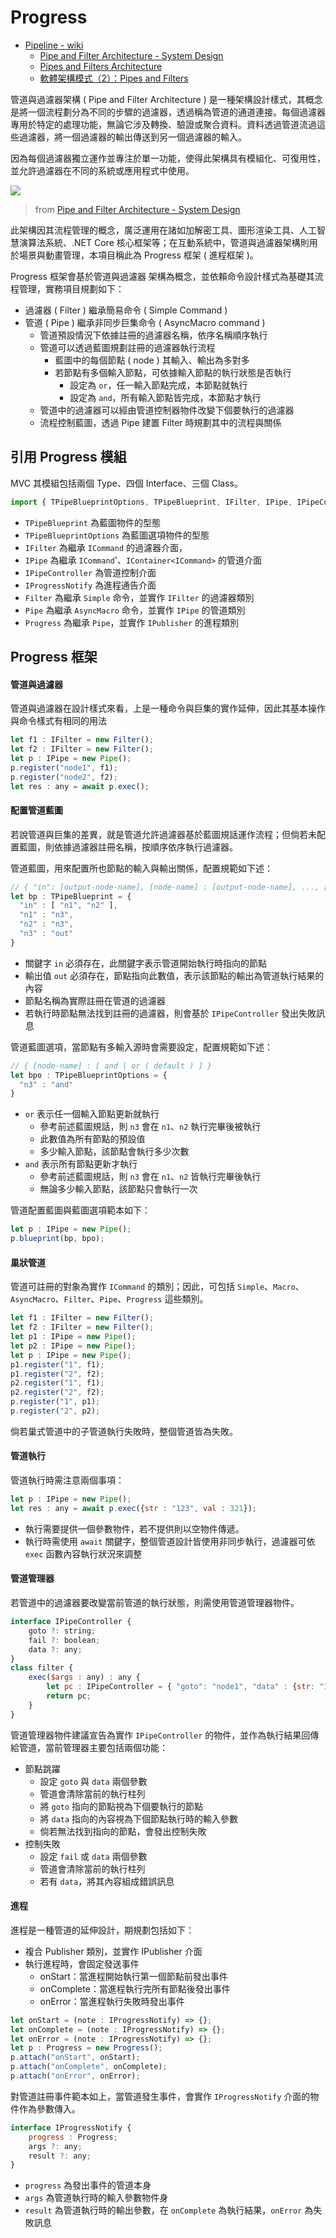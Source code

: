 # Progress

+ [Pipeline - wiki](https://en.wikipedia.org/wiki/Pipeline_(software))
    - [Pipe and Filter Architecture - System Design](https://www.geeksforgeeks.org/pipe-and-filter-architecture-system-design/)
    - [Pipes and Filters Architecture](https://www.slmanju.com/2020/05/pipes-and-filters-architecture.html)
    - [軟體架構模式（2）：Pipes and Filters](https://teddy-chen-tw.blogspot.com/2016/11/2pipes-and-filters.html)

管道與過濾器架構 ( Pipe and Filter Architecture ) 是一種架構設計樣式，其概念是將一個流程劃分為不同的步驟的過濾器，透過稱為管道的通道連接。每個過濾器專用於特定的處理功能，無論它涉及轉換、驗證或聚合資料。資料透過管道流過這些過濾器，將一個過濾器的輸出傳送到另一個過濾器的輸入。

因為每個過濾器獨立運作並專注於單一功能，使得此架構具有模組化、可復用性，並允許過濾器在不同的系統或應用程式中使用。

![](./concept.png)
> from [Pipe and Filter Architecture - System Design](https://www.geeksforgeeks.org/pipe-and-filter-architecture-system-design/)

此架構因其流程管理的概念，廣泛運用在諸如加解密工具、圖形渲染工具、人工智慧演算法系統、.NET Core 核心框架等；在互動系統中，管道與過濾器架構則用於場景與動畫管理，本項目稱此為 Progress 框架 ( 進程框架 )。

Progress 框架會基於管道與過濾器 架構為概念，並依賴命令設計樣式為基礎其流程管理，實務項目規劃如下：

+ 過濾器 ( Filter ) 繼承簡易命令 ( Simple Command )
+ 管道 ( Pipe ) 繼承非同步巨集命令 ( AsyncMacro command )
    - 管道預設情況下依據註冊的過濾器名稱，依序名稱順序執行
    - 管道可以透過藍圖規劃註冊的過濾器執行流程
        + 藍圖中的每個節點 ( node ) 其輸入、輸出為多對多
        + 若節點有多個輸入節點，可依據輸入節點的執行狀態是否執行
            - 設定為 ```or```，任一輸入節點完成，本節點就執行
            - 設定為 ```and```，所有輸入節點皆完成，本節點才執行
    - 管道中的過濾器可以經由管道控制器物件改變下個要執行的過濾器
    - 流程控制藍圖，透過 Pipe 建置 Filter 時規劃其中的流程與關係

## 引用 Progress 模組

MVC 其模組包括兩個 Type、四個 Interface、三個 Class。

```js
import { TPipeBlueprintOptions, TPipeBlueprint, IFilter, IPipe, IPipeController, IProgressNotify, Filter, Pipe, Progress } from "@/framework/pattern/facade/progress";
```

+ ```TPipeBlueprint``` 為藍圖物件的型態
+ ```TPipeBlueprintOptions``` 為藍圖選項物件的型態
+ ```IFilter``` 為繼承 ```ICommand``` 的過濾器介面，
+ ```IPipe``` 為繼承 ```ICommand```'、```IContainer<ICommand>``` 的管道介面
+ ```IPipeController``` 為管道控制介面
+ ```IProgressNotify``` 為進程通告介面
+ ```Filter``` 為繼承 ```Simple``` 命令，並實作 ```IFilter``` 的過濾器類別
+ ```Pipe``` 為繼承 ```AsyncMacro``` 命令，並實作 ```IPipe``` 的管道類別
+ ```Progress``` 為繼承 ```Pipe```，並實作 ```IPublisher``` 的進程類別

## Progress 框架

#### 管道與過濾器

管道與過濾器在設計樣式來看，上是一種命令與巨集的實作延伸，因此其基本操作與命令樣式有相同的用法

```js
let f1 : IFilter = new Filter();
let f2 : IFilter = new Filter();
let p : IPipe = new Pipe();
p.register("node1", f1);
p.register("node2", f2);
let res : any = await p.exec();
```

#### 配置管道藍圖

若說管道與巨集的差異，就是管道允許過濾器基於藍圖規話運作流程；但倘若未配置藍圖，則依據過濾器註冊名稱，按順序依序執行過濾器。

管道藍圖，用來配置所也節點的輸入與輸出關係，配置規範如下述：

```js
// { "in": [output-node-name], [node-name] : [output-node-name], ..., [node-name] : "out" }
let bp : TPipeBlueprint = {
  "in" : [ "n1", "n2" ],
  "n1" : "n3",
  "n2" : "n3",
  "n3" : "out"
}
```

+ 關鍵字 ```in``` 必須存在，此關鍵字表示管道開始執行時指向的節點
+ 輸出值 ```out``` 必須存在，節點指向此數值，表示該節點的輸出為管道執行結果的內容
+ 節點名稱為實際註冊在管道的過濾器
+ 若執行時節點無法找到註冊的過濾器，則會基於 ```IPipeController``` 發出失敗訊息


管道藍圖選項，當節點有多輸入源時會需要設定，配置規範如下述：

```js
// { [node-name] : [ and | or ( default ) ] }
let bpo : TPipeBlueprintOptions = {
  "n3" : "and"
}
```

+ ```or``` 表示任一個輸入節點更新就執行
    - 參考前述藍圖規話，則 ```n3``` 會在 ```n1```、```n2``` 執行完畢後被執行
    - 此數值為所有節點的預設值
    - 多少輸入節點，該節點會執行多少次數
+ ```and``` 表示所有節點更新才執行
    - 參考前述藍圖規話，則 ```n3``` 會在 ```n1```、```n2``` 皆執行完畢後執行
    - 無論多少輸入節點，該節點只會執行一次

管道配置藍圖與藍圖選項範本如下：

```js
let p : IPipe = new Pipe();
p.blueprint(bp, bpo);
```

#### 巢狀管道

管道可註冊的對象為實作 ```ICommand``` 的類別；因此，可包括 ```Simple```、```Macro```、```AsyncMacro```、```Filter```、```Pipe```、```Progress``` 這些類別。

```js
let f1 : IFilter = new Filter();
let f2 : IFilter = new Filter();
let p1 : IPipe = new Pipe();
let p2 : IPipe = new Pipe();
let p : IPipe = new Pipe();
p1.register("1", f1);
p1.register("2", f2);
p2.register("1", f1);
p2.register("2", f2);
p.register("1", p1);
p.register("2", p2);
```

倘若巢式管道中的子管道執行失敗時，整個管道皆為失敗。

#### 管道執行

管道執行時需注意兩個事項：

```js
let p : IPipe = new Pipe();
let res : any = await p.exec({str : "123", val : 321});
```

+ 執行需要提供一個參數物件，若不提供則以空物件傳遞。
+ 執行時需使用 ```await``` 關鍵字，整個管道設計皆使用非同步執行，過濾器可依 ```exec``` 函數內容執行狀況來調整

#### 管道管理器

若管道中的過濾器要改變當前管道的執行狀態，則需使用管道管理器物件。

```js
interface IPipeController {
    goto ?: string;
    fail ?: boolean;
    data ?: any;
}
class filter {
    exec($args : any) : any {
        let pc : IPipeController = { "goto": "node1", "data" : {str: "123", val: 321} }
        return pc;
    }
}
```

管道管理器物件建議宣告為實作 ```IPipeController``` 的物件，並作為執行結果回傳給管道，當前管理器主要包括兩個功能：

+ 節點跳躍
    - 設定 ```goto``` 與 ```data``` 兩個參數
    - 管道會清除當前的執行柱列
    - 將 ```goto``` 指向的節點視為下個要執行的節點
    - 將 ```data``` 指向的內容視為下個節點執行時的輸入參數
    - 倘若無法找到指向的節點，會發出控制失敗
+ 控制失敗
    - 設定 ```fail``` 或 ```data``` 兩個參數
    - 管道會清除當前的執行柱列
    - 若有 ```data```，將其內容組成錯誤訊息

#### 進程

進程是一種管道的延伸設計，期規劃包括如下：

+ 複合 Publisher 類別，並實作 IPublisher 介面
+ 執行進程時，會固定發送事件
    - onStart：當進程開始執行第一個節點前發出事件
    - onComplete：當進程執行完所有節點後發出事件
    - onError：當進程執行失敗時發出事件

```js
let onStart = (note : IProgressNotify) => {};
let onComplete = (note : IProgressNotify) => {};
let onError = (note : IProgressNotify) => {};
let p : Progress = new Progress();
p.attach("onStart", onStart);
p.attach("onComplete", onComplete);
p.attach("onError", onError);
```

對管道註冊事件範本如上，當管道發生事件，會實作 ```IProgressNotify``` 介面的物件作為參數傳入。

```js
interface IProgressNotify {
    progress : Progress;
    args ?: any;
    result ?: any;
}
```

+ ```progress``` 為發出事件的管道本身
+ ```args``` 為管道執行時的輸入參數物件身
+ ```result``` 為管道執行時的輸出參數，在 ```onComplete``` 為執行結果，```onError``` 為失敗訊息
